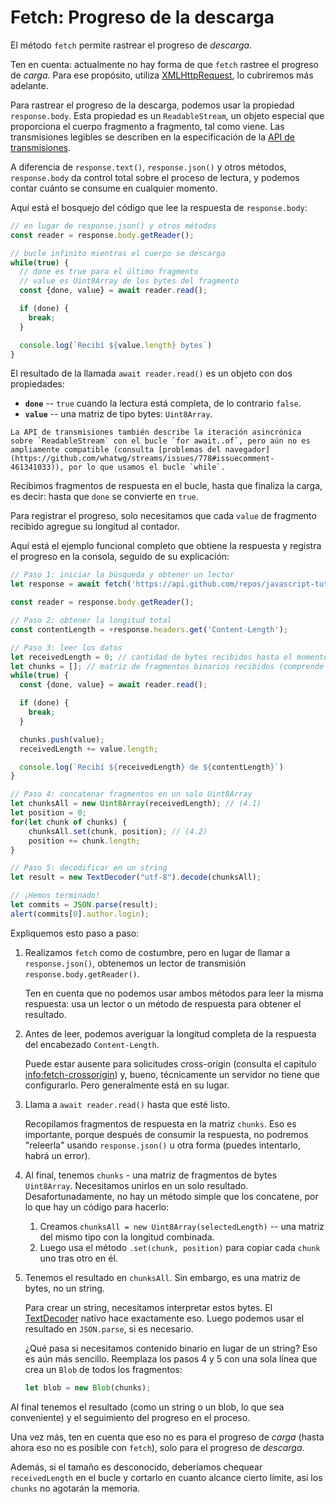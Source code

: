 
# Fetch: Progreso de la descarga

El método `fetch` permite rastrear el progreso de *descarga*.

Ten en cuenta: actualmente no hay forma de que `fetch` rastree el progreso de *carga*. Para ese propósito, utiliza [XMLHttpRequest](info:xmlhttprequest), lo cubriremos más adelante.

Para rastrear el progreso de la descarga, podemos usar la propiedad `response.body`. Esta propiedad es un `ReadableStream`, un objeto especial que proporciona el cuerpo fragmento a fragmento, tal como viene. Las transmisiones legibles se describen en la especificación de la [API de transmisiones](https://streams.spec.whatwg.org/#rs-class).

A diferencia de `response.text()`, `response.json()` y otros métodos, `response.body` da control total sobre el proceso de lectura, y podemos contar cuánto se consume en cualquier momento.

Aquí está el bosquejo del código que lee la respuesta de `response.body`:

```js
// en lugar de response.json() y otros métodos
const reader = response.body.getReader();

// bucle infinito mientras el cuerpo se descarga
while(true) {
  // done es true para el último fragmento
  // value es Uint8Array de los bytes del fragmento
  const {done, value} = await reader.read();

  if (done) {
    break;
  }

  console.log(`Recibí ${value.length} bytes`)
}
```

El resultado de la llamada `await reader.read()` es un objeto con dos propiedades:
- **`done`** -- `true` cuando la lectura está completa, de lo contrario `false`.
- **`value`** -- una matriz de tipo bytes: `Uint8Array`.

```smart
La API de transmisiones también describe la iteración asincrónica sobre `ReadableStream` con el bucle `for await..of`, pero aún no es ampliamente compatible (consulta [problemas del navegador](https://github.com/whatwg/streams/issues/778#issuecomment-461341033)), por lo que usamos el bucle `while`.
```

Recibimos fragmentos de respuesta en el bucle, hasta que finaliza la carga, es decir: hasta que `done` se convierte en `true`.

Para registrar el progreso, solo necesitamos que cada `value` de fragmento recibido agregue su longitud al contador.

Aquí está el ejemplo funcional completo que obtiene la respuesta y registra el progreso en la consola, seguido de su explicación:

```js run async
// Paso 1: iniciar la búsqueda y obtener un lector
let response = await fetch('https://api.github.com/repos/javascript-tutorial/es.javascript.info/commits?per_page=100');

const reader = response.body.getReader();

// Paso 2: obtener la longitud total
const contentLength = +response.headers.get('Content-Length');

// Paso 3: leer los datos
let receivedLength = 0; // cantidad de bytes recibidos hasta el momento
let chunks = []; // matriz de fragmentos binarios recibidos (comprende el cuerpo)
while(true) {
  const {done, value} = await reader.read();

  if (done) {
    break;
  }

  chunks.push(value);
  receivedLength += value.length;

  console.log(`Recibí ${receivedLength} de ${contentLength}`)
}

// Paso 4: concatenar fragmentos en un solo Uint8Array
let chunksAll = new Uint8Array(receivedLength); // (4.1)
let position = 0;
for(let chunk of chunks) {
	chunksAll.set(chunk, position); // (4.2)
	position += chunk.length;
}

// Paso 5: decodificar en un string
let result = new TextDecoder("utf-8").decode(chunksAll);

// ¡Hemos terminado!
let commits = JSON.parse(result);
alert(commits[0].author.login);
```

Expliquemos esto paso a paso:

1. Realizamos `fetch` como de costumbre, pero en lugar de llamar a `response.json()`, obtenemos un lector de transmisión `response.body.getReader()`.

    Ten en cuenta que no podemos usar ambos métodos para leer la misma respuesta: usa un lector o un método de respuesta para obtener el resultado.
2. Antes de leer, podemos averiguar la longitud completa de la respuesta del encabezado `Content-Length`.

    Puede estar ausente para solicitudes cross-origin (consulta el capítulo <info:fetch-crossorigin>) y, bueno, técnicamente un servidor no tiene que configurarlo. Pero generalmente está en su lugar.
3. Llama a `await reader.read()` hasta que esté listo.

    Recopilamos fragmentos de respuesta en la matriz `chunks`. Eso es importante, porque después de consumir la respuesta, no podremos "releerla" usando `response.json()` u otra forma (puedes intentarlo, habrá un error).
4. Al final, tenemos `chunks` - una matriz de fragmentos de bytes `Uint8Array`. Necesitamos unirlos en un solo resultado. Desafortunadamente, no hay un método simple que los concatene, por lo que hay un código para hacerlo:
    1. Creamos `chunksAll = new Uint8Array(selectedLength)` -- una matriz del mismo tipo con la longitud combinada.
    2. Luego usa el método `.set(chunk, position)` para copiar cada `chunk` uno tras otro en él.
5. Tenemos el resultado en `chunksAll`. Sin embargo, es una matriz de bytes, no un string.

    Para crear un string, necesitamos interpretar estos bytes. El [TextDecoder](info:text-decoder) nativo hace exactamente eso. Luego podemos usar el resultado en `JSON.parse`, si es necesario.

    ¿Qué pasa si necesitamos contenido binario en lugar de un string? Eso es aún más sencillo. Reemplaza los pasos 4 y 5 con una sola línea que crea un `Blob` de todos los fragmentos:
    ```js
    let blob = new Blob(chunks);
    ```

Al final tenemos el resultado (como un string o un blob, lo que sea conveniente) y el seguimiento del progreso en el proceso.

Una vez más, ten en cuenta que eso no es para el progreso de *carga* (hasta ahora eso no es posible con `fetch`), solo para el progreso de *descarga*.

Además, si el tamaño es desconocido, deberíamos chequear `receivedLength` en el bucle y cortarlo en cuanto alcance cierto límite, así los `chunks` no agotarán la memoria. 
